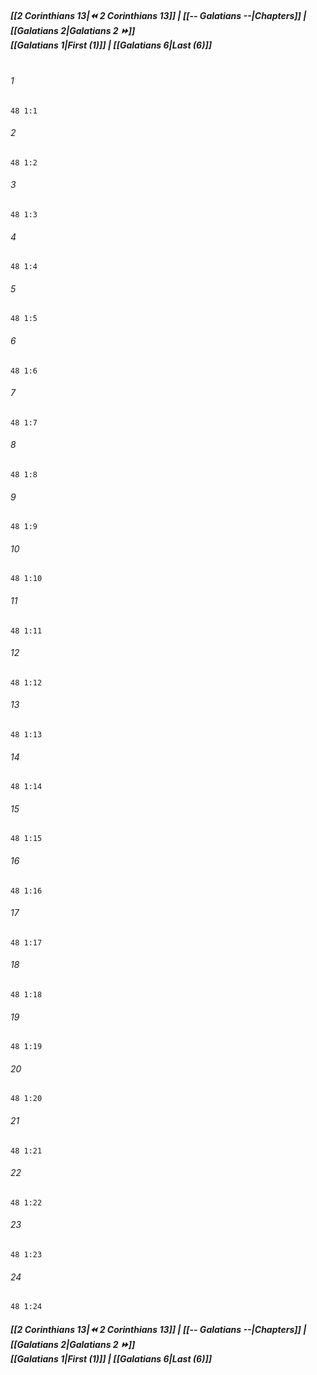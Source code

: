 
##### **[[2 Corinthians 13|⏪ 2 Corinthians 13]] | [[-- Galatians --|Chapters]] | [[Galatians 2|Galatians 2 ⏩]]**<br>**[[Galatians 1|First (1)]] | [[Galatians 6|Last (6)]]**<br><br>

###### 1
``` verse
48 1:1
```
###### 2
``` verse
48 1:2
```
###### 3
``` verse
48 1:3
```
###### 4
``` verse
48 1:4
```
###### 5
``` verse
48 1:5
```
###### 6
``` verse
48 1:6
```
###### 7
``` verse
48 1:7
```
###### 8
``` verse
48 1:8
```
###### 9
``` verse
48 1:9
```
###### 10
``` verse
48 1:10
```
###### 11
``` verse
48 1:11
```
###### 12
``` verse
48 1:12
```
###### 13
``` verse
48 1:13
```
###### 14
``` verse
48 1:14
```
###### 15
``` verse
48 1:15
```
###### 16
``` verse
48 1:16
```
###### 17
``` verse
48 1:17
```
###### 18
``` verse
48 1:18
```
###### 19
``` verse
48 1:19
```
###### 20
``` verse
48 1:20
```
###### 21
``` verse
48 1:21
```
###### 22
``` verse
48 1:22
```
###### 23
``` verse
48 1:23
```
###### 24
``` verse
48 1:24
```

##### **[[2 Corinthians 13|⏪ 2 Corinthians 13]] | [[-- Galatians --|Chapters]] | [[Galatians 2|Galatians 2 ⏩]]**<br>**[[Galatians 1|First (1)]] | [[Galatians 6|Last (6)]]**
